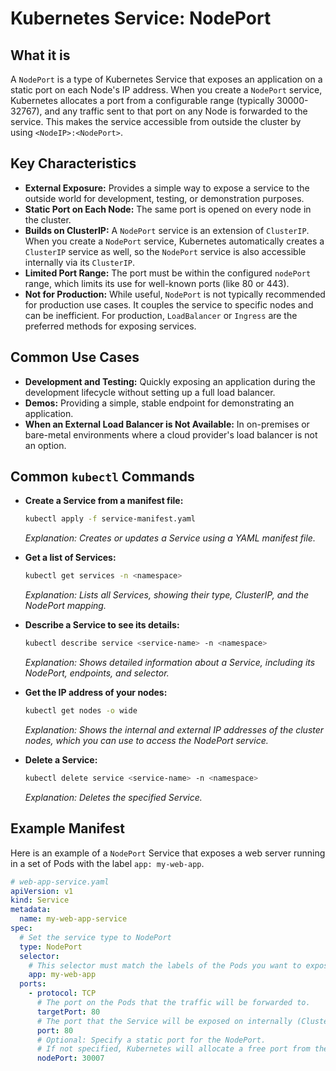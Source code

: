 # Kubernetes Service: NodePort

## What it is

A `NodePort` is a type of Kubernetes Service that exposes an application on a static port on each Node's IP address. When you create a `NodePort` service, Kubernetes allocates a port from a configurable range (typically 30000-32767), and any traffic sent to that port on any Node is forwarded to the service. This makes the service accessible from outside the cluster by using `<NodeIP>:<NodePort>`.

## Key Characteristics

- **External Exposure:** Provides a simple way to expose a service to the outside world for development, testing, or demonstration purposes.
- **Static Port on Each Node:** The same port is opened on every node in the cluster.
- **Builds on ClusterIP:** A `NodePort` service is an extension of `ClusterIP`. When you create a `NodePort` service, Kubernetes automatically creates a `ClusterIP` service as well, so the `NodePort` service is also accessible internally via its `ClusterIP`.
- **Limited Port Range:** The port must be within the configured `nodePort` range, which limits its use for well-known ports (like 80 or 443).
- **Not for Production:** While useful, `NodePort` is not typically recommended for production use cases. It couples the service to specific nodes and can be inefficient. For production, `LoadBalancer` or `Ingress` are the preferred methods for exposing services.

## Common Use Cases

- **Development and Testing:** Quickly exposing an application during the development lifecycle without setting up a full load balancer.
- **Demos:** Providing a simple, stable endpoint for demonstrating an application.
- **When an External Load Balancer is Not Available:** In on-premises or bare-metal environments where a cloud provider's load balancer is not an option.

## Common `kubectl` Commands

- **Create a Service from a manifest file:**

  ```bash
  kubectl apply -f service-manifest.yaml
  ```

  _Explanation: Creates or updates a Service using a YAML manifest file._

- **Get a list of Services:**

  ```bash
  kubectl get services -n <namespace>
  ```

  _Explanation: Lists all Services, showing their type, ClusterIP, and the NodePort mapping._

- **Describe a Service to see its details:**

  ```bash
  kubectl describe service <service-name> -n <namespace>
  ```

  _Explanation: Shows detailed information about a Service, including its NodePort, endpoints, and selector._

- **Get the IP address of your nodes:**

  ```bash
  kubectl get nodes -o wide
  ```

  _Explanation: Shows the internal and external IP addresses of the cluster nodes, which you can use to access the NodePort service._

- **Delete a Service:**
  ```bash
  kubectl delete service <service-name> -n <namespace>
  ```
  _Explanation: Deletes the specified Service._

## Example Manifest

Here is an example of a `NodePort` Service that exposes a web server running in a set of Pods with the label `app: my-web-app`.

```yaml
# web-app-service.yaml
apiVersion: v1
kind: Service
metadata:
  name: my-web-app-service
spec:
  # Set the service type to NodePort
  type: NodePort
  selector:
    # This selector must match the labels of the Pods you want to expose.
    app: my-web-app
  ports:
    - protocol: TCP
      # The port on the Pods that the traffic will be forwarded to.
      targetPort: 80
      # The port that the Service will be exposed on internally (ClusterIP).
      port: 80
      # Optional: Specify a static port for the NodePort.
      # If not specified, Kubernetes will allocate a free port from the range.
      nodePort: 30007
```

